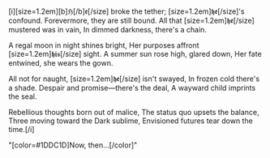 [i][size=1.2em][b]ℌ[/b]𝖊[/size] broke the tether; [size=1.2em]𝖍𝖊[/size]'s confound.
Forevermore, they are still bound.
All that [size=1.2em]𝖍𝖊[/size] mustered was in vain,
In dimmed darkness, there's a chain.

A regal moon in night shines bright,
Her purposes affront [size=1.2em]𝖍𝖎𝖘[/size] sight.
A summer sun rose high, glared down, 
Her fate entwined, she wears the gown. 

All not for naught, [size=1.2em]𝖍𝖊[/size] isn't swayed, 
In frozen cold there's a shade.
Despair and promise—there's the deal, 
A wayward child imprints the seal.

Rebellious thoughts born out of malice, 
The status quo upsets the balance,
Three moving toward the Dark sublime, 
Envisioned futures tear down the time.[/i]

"[color=#1DDC1D]Now, then...[/color]"